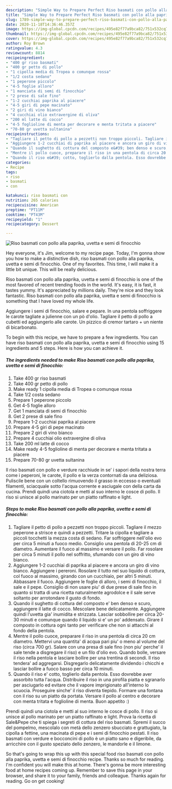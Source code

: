 ```yaml
---
description: "Simple Way to Prepare Perfect Riso basmati con pollo alla paprika, uvetta e semi di finocchio"
title: "Simple Way to Prepare Perfect Riso basmati con pollo alla paprika, uvetta e semi di finocchio"
slug: 1789-simple-way-to-prepare-perfect-riso-basmati-con-pollo-alla-paprika-uvetta-e-semi-di-finocchio
date: 2020-11-18T14:36:46.357Z
image: https://img-global.cpcdn.com/recipes/495e82f77a9bca82/751x532cq70/riso-basmati-con-pollo-alla-paprika-uvetta-e-semi-di-finocchio-recipe-main-photo.jpg
thumbnail: https://img-global.cpcdn.com/recipes/495e82f77a9bca82/751x532cq70/riso-basmati-con-pollo-alla-paprika-uvetta-e-semi-di-finocchio-recipe-main-photo.jpg
cover: https://img-global.cpcdn.com/recipes/495e82f77a9bca82/751x532cq70/riso-basmati-con-pollo-alla-paprika-uvetta-e-semi-di-finocchio-recipe-main-photo.jpg
author: Roy Brown
ratingvalue: 4.3
reviewcount: 8814
recipeingredient:
- "400 gr riso basmati"
- "400 gr petto di pollo"
- "1 cipolla media di Tropea o comunque rossa"
- "1/2 costa sedano"
- "1 peperone piccolo"
- "4-5 foglie alloro"
- "1 manciata di semi di finocchio"
- "2 prese di sale fino"
- "1-2 cucchiai paprika al piacere"
- "4-5 giri di pepe macinato"
- "2 giri di vino bianco"
- "4 cucchiai olio extravergine di oliva"
- "200 ml latte di cocco"
- "4-5 foglioline di menta per decorare e menta tritata a piacere"
- "70-80 gr uvetta sultanina"
recipeinstructions:
- "Tagliare il petto di pollo a pezzetti non troppo piccoli. Tagliare il mezzo peperone a strisce e quindi a pezzetti. Tritare la cipolla e tagliare a piccoli tocchetti la mezza costa di sedano. Far soffriggere nell&#39;olio evo per circa 5 minuti a fuoco medio. Consiglio una pentola di 20-25 cm di diametro. Aumentare il fuoco al massimo e versare il pollo. Far rosolare per circa 5 minuti il pollo nel soffritto, sfumando con un giro di vino bianco."
- "Aggiungere 1-2 cucchiai di paprika al piacere e ancora un giro di vino bianco. Aggiungere i pereroni. Rosolare il tutto nel suo liquido di cottura, col fuoco al massimo, girando con un cucchiaio, per altri 5 minuti. Abbassare il fuoco. Aggiungere le foglie di alloro, i semi di finocchio, il sale e il pepe. Consiglio di non usare piu&#39; di due prese di sale fino in quanto si tratta di una ricetta naturalmente agrodolce e il sale serve soltanto per arrotondare il gusto di fondo."
- "Quando il sughetto di cottura del composto e&#39; ben denso e scuro, aggiungere il latte di cocco. Mescolare bene delicatamente. Aggiungere quindi l&#39;uvetta gia&#39; inumidita e strizzata. Lasciar sobbollire per circa 20-30 minuti e comunque quando il liquido si e&#39; un po&#39; addensato. Girare il composto in cottura ogni tanto per verificare che non si attacchi al fondo della pentola."
- "Mentre il pollo cuoce, preparare il riso in una pentola di circa 20 cm diametro. Mettervi una quantita&#39; di acqua pari piu&#39; o meno al volume del riso (circa 700 gr). Salare con una presa di sale fino (non piu&#39; perche&#39; il sale tende a disgregare il riso) e un filo d&#39;olio evo. Quando bolle, versare il riso nella pentola e lasciare bollire per una trentina di secondi. Il riso tendera&#39; ad aggregarsi. Disgregarlo delicatamente dividendo i chicchi e lasciar bollire a fuoco basso per circa 10 minuti."
- "Quando il riso e&#39; cotto, toglierlo dalla pentola. Esso dovrebbe aver assorbito tutta l&#39;acqua. Distribuire il riso in una pirofila piatta e sgranarlo per asciugarlo ed evitare che il vapore imprigionato all&#39;interno lo scuocia. Proseguire sinche&#39; il riso diventa tiepido. Formare una fontana con il riso su un piatto da portata. Versare il pollo al centro e decorare con menta tritata e foglioline di menta. Buon appetito :)"
categories:
- Recipe
tags:
- riso
- basmati
- con

katakunci: riso basmati con 
nutrition: 265 calories
recipecuisine: American
preptime: "PT11M"
cooktime: "PT43M"
recipeyield: "1"
recipecategory: Dessert

---
```



![Riso basmati con pollo alla paprika, uvetta e semi di finocchio](https://img-global.cpcdn.com/recipes/495e82f77a9bca82/751x532cq70/riso-basmati-con-pollo-alla-paprika-uvetta-e-semi-di-finocchio-recipe-main-photo.jpg)

Hey everyone, it's Jim, welcome to my recipe page. Today, I'm gonna show you how to make a distinctive dish, riso basmati con pollo alla paprika, uvetta e semi di finocchio. One of my favorites. This time, I will make it a little bit unique. This will be really delicious.

Riso basmati con pollo alla paprika, uvetta e semi di finocchio is one of the most favored of recent trending foods in the world. It's easy, it is fast, it tastes yummy. It's appreciated by millions daily. They're nice and they look fantastic. Riso basmati con pollo alla paprika, uvetta e semi di finocchio is something that I have loved my whole life.

Aggiungere i semi di finocchio, salare e pepare. In una pentola soffriggere le carote tagliate a julienne con un pò d&#39;olio. Tagliare il petto di pollo a cubetti ed aggiungerlo alle carote. Un pizzico di cremor tartaro + un niente di bicarbonato.


To begin with this recipe, we have to prepare a few ingredients. You can have riso basmati con pollo alla paprika, uvetta e semi di finocchio using 15 ingredients and 5 steps. Here is how you can achieve it.

<!--inarticleads1-->

##### The ingredients needed to make Riso basmati con pollo alla paprika, uvetta e semi di finocchio:

1. Take 400 gr riso basmati
1. Take 400 gr petto di pollo
1. Make ready 1 cipolla media di Tropea o comunque rossa
1. Take 1/2 costa sedano
1. Prepare 1 peperone piccolo
1. Get 4-5 foglie alloro
1. Get 1 manciata di semi di finocchio
1. Get 2 prese di sale fino
1. Prepare 1-2 cucchiai paprika al piacere
1. Prepare 4-5 giri di pepe macinato
1. Prepare 2 giri di vino bianco
1. Prepare 4 cucchiai olio extravergine di oliva
1. Take 200 ml latte di cocco
1. Make ready 4-5 foglioline di menta per decorare e menta tritata a piacere
1. Prepare 70-80 gr uvetta sultanina


Il riso basmati con pollo e verdure racchiude in se&#39; i sapori della nostra terra come i peperoni, le carote, il pollo e la verza contornati da una deliziosa. Puliscile bene con un coltello rimuovendo il grasso in eccesso o eventuali filamenti, sciacquale sotto l&#39;acqua corrente e asciugale con della carta da cucina. Prendi quindi una ciotola e metti al suo interno le cosce di pollo. Il riso si unisce al pollo marinato per un piatto raffinato e light. 

<!--inarticleads2-->

##### Steps to make Riso basmati con pollo alla paprika, uvetta e semi di finocchio:

1. Tagliare il petto di pollo a pezzetti non troppo piccoli. Tagliare il mezzo peperone a strisce e quindi a pezzetti. Tritare la cipolla e tagliare a piccoli tocchetti la mezza costa di sedano. Far soffriggere nell&#39;olio evo per circa 5 minuti a fuoco medio. Consiglio una pentola di 20-25 cm di diametro. Aumentare il fuoco al massimo e versare il pollo. Far rosolare per circa 5 minuti il pollo nel soffritto, sfumando con un giro di vino bianco.
1. Aggiungere 1-2 cucchiai di paprika al piacere e ancora un giro di vino bianco. Aggiungere i pereroni. Rosolare il tutto nel suo liquido di cottura, col fuoco al massimo, girando con un cucchiaio, per altri 5 minuti. Abbassare il fuoco. Aggiungere le foglie di alloro, i semi di finocchio, il sale e il pepe. Consiglio di non usare piu&#39; di due prese di sale fino in quanto si tratta di una ricetta naturalmente agrodolce e il sale serve soltanto per arrotondare il gusto di fondo.
1. Quando il sughetto di cottura del composto e&#39; ben denso e scuro, aggiungere il latte di cocco. Mescolare bene delicatamente. Aggiungere quindi l&#39;uvetta gia&#39; inumidita e strizzata. Lasciar sobbollire per circa 20-30 minuti e comunque quando il liquido si e&#39; un po&#39; addensato. Girare il composto in cottura ogni tanto per verificare che non si attacchi al fondo della pentola.
1. Mentre il pollo cuoce, preparare il riso in una pentola di circa 20 cm diametro. Mettervi una quantita&#39; di acqua pari piu&#39; o meno al volume del riso (circa 700 gr). Salare con una presa di sale fino (non piu&#39; perche&#39; il sale tende a disgregare il riso) e un filo d&#39;olio evo. Quando bolle, versare il riso nella pentola e lasciare bollire per una trentina di secondi. Il riso tendera&#39; ad aggregarsi. Disgregarlo delicatamente dividendo i chicchi e lasciar bollire a fuoco basso per circa 10 minuti.
1. Quando il riso e&#39; cotto, toglierlo dalla pentola. Esso dovrebbe aver assorbito tutta l&#39;acqua. Distribuire il riso in una pirofila piatta e sgranarlo per asciugarlo ed evitare che il vapore imprigionato all&#39;interno lo scuocia. Proseguire sinche&#39; il riso diventa tiepido. Formare una fontana con il riso su un piatto da portata. Versare il pollo al centro e decorare con menta tritata e foglioline di menta. Buon appetito :)


Prendi quindi una ciotola e metti al suo interno le cosce di pollo. Il riso si unisce al pollo marinato per un piatto raffinato e light. Prova la ricetta di Sale&amp;Pepe che ti spiega i segreti di cottura del riso basmati. Spremi il succo del pompelmo, mescolalo con metà dello zenzero sbucciato e grattugiato, la cipolla a fettine, una macinata di pepe e i semi di finocchio pestati. Il riso basmati con verdure e bocconcini di pollo è un piatto sano e digeribile, da arricchire con il gusto speziato dello zenzero, le mandorle e il limone. 

So that's going to wrap this up with this special food riso basmati con pollo alla paprika, uvetta e semi di finocchio recipe. Thanks so much for reading. I'm confident you will make this at home. There's gonna be more interesting food at home recipes coming up. Remember to save this page in your browser, and share it to your family, friends and colleague. Thanks again for reading. Go on get cooking!
